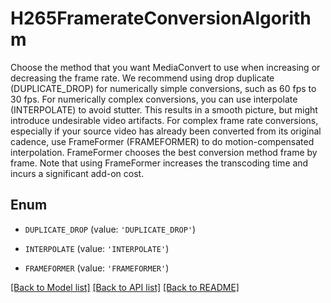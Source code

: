 # H265FramerateConversionAlgorithm

Choose the method that you want MediaConvert to use when increasing or decreasing the frame rate. We recommend using drop duplicate (DUPLICATE_DROP) for numerically simple conversions, such as 60 fps to 30 fps. For numerically complex conversions, you can use interpolate (INTERPOLATE) to avoid stutter. This results in a smooth picture, but might introduce undesirable video artifacts. For complex frame rate conversions, especially if your source video has already been converted from its original cadence, use FrameFormer (FRAMEFORMER) to do motion-compensated interpolation. FrameFormer chooses the best conversion method frame by frame. Note that using FrameFormer increases the transcoding time and incurs a significant add-on cost.

## Enum

* `DUPLICATE_DROP` (value: `'DUPLICATE_DROP'`)

* `INTERPOLATE` (value: `'INTERPOLATE'`)

* `FRAMEFORMER` (value: `'FRAMEFORMER'`)

[[Back to Model list]](../README.md#documentation-for-models) [[Back to API list]](../README.md#documentation-for-api-endpoints) [[Back to README]](../README.md)


